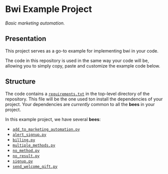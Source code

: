 # Bwi Example Project

_Basic marketing automation._

## Presentation

This project serves as a go-to example for implementing bwi in your code.

The code in this repository is used in the same way your code will be, allowing you to simply copy, paste and customize the example code below.

## Structure

The code contains a [`requirements.txt`](./requirements.txt) in the top-level directory of the repository.
This file will be the one used ton install the dependencies of your project.
Your dependencies are _currently_ common to all the **bees** in your project.

In this example project, we have several **bees**:
- [`add_to_marketing_automation.py`](./add_to_marketing_automation.py)
- [`alert_signup.py`](./alert_signup.py)
- [`billing.py`](./billing.py)
- [`multiple_methods.py`](./multiple_methods.py)
- [`no_method.py`](./no_method.py)
- [`no_result.py`](./no_result.py)
- [`signup.py`](./signup.py)
- [`send_welcome_gift.py`](./send_welcome_gift.py)
